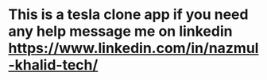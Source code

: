 # This is a tesla clone app if you need any help message me on linkedin https://www.linkedin.com/in/nazmul-khalid-tech/
